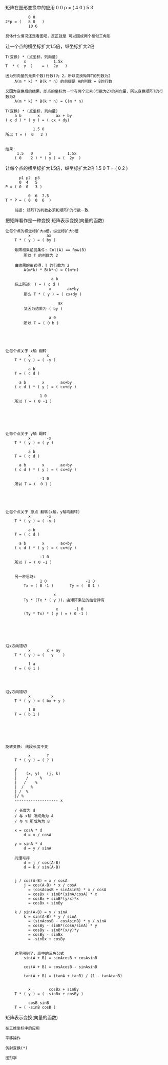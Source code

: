 

矩阵在图形变换中的应用
              0 0
    p   = (   4 0   )
              5 3

              0 0
    2*p = (   8 0   )
              10 6

    具体什么情况还是看图吧，反正就是 可以围成两个相似三角形        





让一个点的横坐标扩大1.5倍，纵坐标扩大2倍
        
    T(变换) * (点坐标，列向量)
            x            1.5x 
    T  * (  y  )    = (  2y   )

    因为列向量的元素个数(行数)为 2，所以变换矩阵T的列数为2
        A(m * k) * B(k * n) 的前提是 A的列数 = B的行数

    又因为变换后的结果，即点的坐标为一个有两个元素(行数为2)的列向量，所以变换矩阵T的行数为2
        A(m * k) * B(k * n) = C(m * n)

    T(变换) * (点坐标，列向量)
        a b       x       ax + by
    ( c d ) * ( y ) = ( cx + dy)

                1.5 0
    所以 T = (  0   2 )


    结果:
         1.5   0       x       1.5x
        ( 0    2 ) * ( y ) = (  2y  )





让每个点的横坐标扩大1.5倍，纵坐标扩大2倍
           1.5 0
    T = (  0   2 )

          p1 p2  p3
          0  4   5
    P = ( 0  0   3 )

              0  6  7.5
    T * P = ( 0  0  6  )

        前提: 矩阵T的列数必须和矩阵P的行数一致






把矩阵看作是一种变换
    矩阵表示变换(向量的函数)




    让每个点的横坐标扩大a倍，纵坐标扩大b倍
              x       ax
        T * ( y ) = ( by )

        矩阵相乘前提条件: Col(A) == Row(B)
            所以 T 的列数为 2

        由结果的形式得，T 的行数为 2
            A(m*k) * B(k*n) = C(m*n)

                        a b
        综上所述: T = ( c d )
                       x       ax+by
            那么 T * ( y ) = ( cx+dy )
                           
                           ax
            又因为结果为 ( by )

                       a 0
            所以 T = ( 0 b )





    让每个点关于 x轴 翻转
              x       x
        T * ( y ) = ( -y )
        
              a b
        T = ( c d )

          a b       x       ax+by
        ( c d ) * ( y ) = ( cx+dy )

                   1 0
        所以 T = ( 0 -1 )






    让每个点关于 y轴 翻转
              x       -x
        T * ( y ) = ( y )
        
              a b
        T = ( c d )

          a b       x       ax+by
        ( c d ) * ( y ) = ( cx+dy )

                   -1 0
        所以 T = (  0 1 )





    让每个点关于 原点 翻转(x轴，y轴均翻转)
              x       -x
        T * ( y ) = ( -y )
        
              a b
        T = ( c d )

          a b       x       ax+by
        ( c d ) * ( y ) = ( cx+dy )

                   -1 0
        所以 T = ( 0 -1 )


        另一种思路:
                   1 0                 -1 0
            Tx = ( 0 -1 )       Ty = (  0 1 )

                         x
            Ty * (Tx * ( y ))，由矩阵乘法的结合律有

                          x       -1 0
            (Ty * Tx) * ( y ) = ( 0 -1 )






    沿x方向错切
              x       x + ay
        T * ( y ) = (   y    )
                
              1 a
        T = ( 0 1 )




    沿y方向错切
              x         x
        T * ( y ) = ( bx + y )
                
              1 0
        T = ( b 1 )






    旋转变换: 线段长度不变

              x       ?
        T * ( y ) = ( ? )
    
        y
        |    (x, y)   (j, k)
        |    /     %
        |   /    %
        |  /   %
        | /  %
        |/ %
        ------------------- x

        / 长度为 d
        / 与 x轴 所成角为 A
        / 与 % 所成角为 B

        x = cosA * d
            d = x / cosA

        y = sinA * d
            d = y / sinA

        同理可得
            d = j / cos(A-B)
            d = k / sin(A-B)


        j / cos(A-B) = x / cosA
            j = cos(A-B) * x / cosA
              = (cosAcosB + sinAsinB) * x / cosA
              = cosBx + sinB*(sinA/cosA) * x
              = cosBx + sinB*(y/x)*x
              = cosBx + sinBy

        k / sin(A-B) = y / sinA
            k = sin(A-B) * y / sinA
              = (sinAcosB - cosAsinB) * y / sinA
              = cosBy - sinB*(cosA/sinA) * y
              = cosBy - sinB*(x/y)*y
              = cosBy - sinBx
              = -sinBx + cosBy


        这里用到了，高中的三角公式
            sin(A + B) = sinAcosB + cosAsinB

            cos(A + B) = cosAcosB - sinAsinB

            tan(A + B) = (tanA + tanB) / (1 - tanAtanB)


              x        cosBx + sinBy
        T * ( y ) = ( -sinBx + cosBy )

              cosB sinB
        T = ( -sinB cosB )




矩阵表示变换(向量的函数)
    
    在三维坐标中的应用

    平移操作

    仿射变换(*)

    图形学

